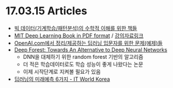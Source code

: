 # 17.03.15 Articles

  - [빅 데이터(기계학습/패턴분석)의 수학적 이해를 위한 책들](http://shb.skku.edu/bigs/menu3/sub01.jsp)
  - [MIT Deep Learning Book in PDF format](https://github.com/HFTrader/DeepLearningBook) / [강의자료링크](http://www.deeplearningbook.org/)
  - [OpenAI.com에서 정리/제공하는 딥러닝 입문자를 위한 문제(예제)들](https://openai.com/requests-for-research/)
  - [Deep Forest: Towards An Alternative to Deep Neural Networks](https://arxiv.org/abs/1702.08835)
    - DNN을 대체하기 위한 random forest 기반의 알고리즘
    - 더 적은 학습데이터로도 학습 성능이 좋게 나왔다는 논문
    - 이제 시작단계로 지켜볼 필요가 있음
  - [딥러닝의 미래예측 6가지 - IT World Korea](http://www.itworld.co.kr/news/103683)
